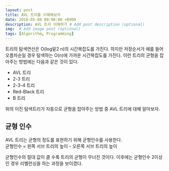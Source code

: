 ```yaml
---
layout: post
title: AVL 트리를 이해해보자
date: 2018-05-08 09:00:00 +0900
description: AVL 트리 이해하기 # Add post description (optional)
img:  # Add image post (optional)
tags: [Algorithm, Programming]
---
```


트리의 탐색연산은 O(log밑2 n)의 시간복잡도를 가진다. 하지만 저장순서가 예를 들어 오름차순일 경우 탐색하는 O(n)에 가까운 시간복잡도를 가진다.
이런 트리의 균형을 잡아주는 방법에는 다음과 같은 것이 있다.
* AVL 트리
* 2-3 트리
* 2-3-4 트리
* Red-Black 트리
* B 트리

위의 이진 탐색트리가 자동으로 균형을 잡아주는 방법 중 AVL 트리에 대해 알아보자.

## 균형 인수
AVL 트리는 균형의 정도를 표현하기 위해 균형인수를 사용한다. <br />
균형인수 = 왼쪽 서브 트리의 높이 - 오른쪽 서브 트리의 높이 <br />

균형인수의 절대 값이 클 수록 트리의 균형이 무너진 것이다. 이후에는 균형인수 2이상인 경우 리벨런싱을 하는 과정을 보이겠다.
